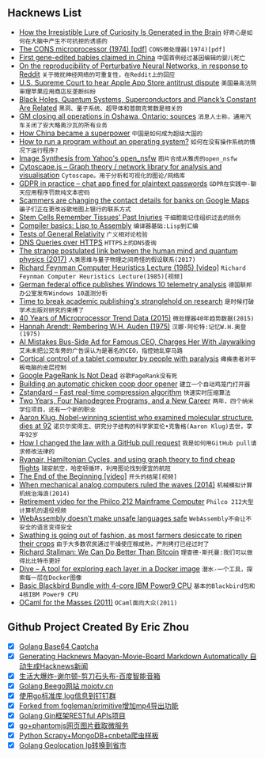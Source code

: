## Hacknews List


- [How the Irresistible Lure of Curiosity Is Generated in the Brain](https://www.biorxiv.org/content/early/2018/11/22/473975)  `好奇心是如何在大脑中产生不可抗拒的诱惑的`
- [The CONS microprocessor (1974) [pdf]](https://dspace.mit.edu/bitstream/handle/1721.1/41115/AI_WP_080.pdf)  `CONS微处理器(1974)[pdf]`
- [First gene-edited babies claimed in China](http://mainichi.jp/english/articles/20181126/p2g/00m/0fe/047000c)  `中国首例经过基因编辑的婴儿死亡`
- [On the reproducibility of Perturbative Neural Networks, in response to Reddit](https://github.com/juefeix/pnn.pytorch.update)  `关于微扰神经网络的可重复性，在Reddit上的回应`
- [U.S. Supreme Court to hear Apple App Store antitrust dispute](https://www.reuters.com/article/us-usa-court-apple/how-much-for-that-app-u-s-top-court-hears-apple-antitrust-dispute-idUSKCN1NU0JV)  `美国最高法院审理苹果应用商店反垄断纠纷`
- [Black Holes, Quantum Systems, Superconductors and Planck’s Constant Are Related](https://www.nextbigfuture.com/2018/11/black-holes-quantum-systems-superconductors-and-plancks-constant-are-related.html)  `黑洞、量子系统、超导体和普朗克常数是相关的`
- [GM closing all operations in Oshawa, Ontario: sources](https://www.ctvnews.ca/autos/gm-closing-all-operations-in-oshawa-ont-sources-1.4191935)  `消息人士称，通用汽车关闭了安大略奥沙瓦的所有业务`
- [How China became a superpower](https://www.nytimes.com/interactive/2018/11/18/world/asia/world-built-by-china.html)  `中国是如何成为超级大国的`
- [How to run a program without an operating system?](https://stackoverflow.com/questions/22054578/how-to-run-a-program-without-an-operating-system/32483545#32483545)  `如何在没有操作系统的情况下运行程序?`
- [Image Synthesis from Yahoo&#39;s open_nsfw](https://open_nsfw.gitlab.io/)  `图片合成从雅虎的open_nsfw`
- [Cytoscape.js – Graph theory / network library for analysis and visualisation](http://js.cytoscape.org/)  `Cytoscape。用于分析和可视化的图论/网络库`
- [GDPR in practice – chat app fined for plaintext passwords](https://www.theregister.co.uk/2018/11/23/knuddels_fined_for_plain_text_passwords/)  `GDPR在实践中-聊天应用程序罚款纯文本密码`
- [Scammers are changing the contact details for banks on Google Maps](http://blog.abhijittomar.com/2018/10/19/google-business-claim-scam/)  `骗子们正在更改谷歌地图上银行的联系方式`
- [Stem Cells Remember Tissues’ Past Injuries](https://www.quantamagazine.org/stem-cells-remember-tissues-past-injuries-20181112/)  `干细胞能记住组织过去的损伤`
- [Compiler basics: Lisp to Assembly](http://notes.eatonphil.com/compiler-basics-lisp-to-assembly.html)  `编译器基础:Lisp到汇编`
- [Tests of General Relativity](https://arxiv.org/abs/1811.00364)  `广义相对论检验`
- [DNS Queries over HTTPS](https://tools.ietf.org/html/rfc8484)  `HTTPS上的DNS查询`
- [The strange postulated link between the human mind and quantum physics (2017)](http://www.bbc.com/earth/story/20170215-the-strange-link-between-the-human-mind-and-quantum-physics)  `人类思维与量子物理之间奇怪的假设联系(2017)`
- [Richard Feynman Computer Heuristics Lecture (1985) [video]](https://www.youtube.com/watch?v=EKWGGDXe5MA)  `Richard Feynman Computer Heuristics Lecture(1985)[视频]`
- [German federal office publishes Windows 10 telemetry analysis](https://www.ghacks.net/2018/11/23/german-federal-office-bsi-publishes-telemetry-analysis/)  `德国联邦办公室发布Windows 10遥测分析`
- [Time to break academic publishing&#39;s stranglehold on research](https://www.newscientist.com/article/mg24032052-900-time-to-break-academic-publishings-stranglehold-on-research/)  `是时候打破学术出版对研究的束缚了`
- [40 Years of Microprocessor Trend Data (2015)](https://www.karlrupp.net/2015/06/40-years-of-microprocessor-trend-data/)  `微处理器40年趋势数据(2015)`
- [Hannah Arendt: Rembering W.H. Auden (1975)](https://www.newyorker.com/magazine/1975/01/20/remembering-wystan-h-auden-who-died-in-the-night-of-the-twenty-eighth-of-september-1973)  `汉娜·阿伦特:记忆W.H.奥登(1975)`
- [AI Mistakes Bus-Side Ad for Famous CEO, Charges Her With Jaywalking](https://www.caixinglobal.com/2018-11-22/ai-mistakes-bus-side-ad-for-famous-ceo-charges-her-with-jaywalkingdo-101350772.html?cxg=web&amp;Sfrom=twitter)  `艾未未把公交车旁的广告误认为是著名的CEO，指控她乱穿马路`
- [Cortical control of a tablet computer by people with paralysis](https://journals.plos.org/plosone/article?id=10.1371/journal.pone.0204566)  `瘫痪患者对平板电脑的皮层控制`
- [Google PageRank Is Not Dead](https://ahrefs.com/blog/google-pagerank/)  `谷歌PageRank没有死`
- [Building an automatic chicken coop door opener](https://www.iotforall.com/building-cheap-automatic-chicken-coop-door-opener/)  `建立一个自动鸡笼门打开器`
- [Zstandard – Fast real-time compression algorithm](https://github.com/facebook/zstd)  `快速实时压缩算法`
- [Two Years, Four Nanodegree Programs, and a New Career](https://blog.udacity.com/2018/11/two-years-four-nanodegree-programs-and-a-new-career.html)  `两年，四个纳米学位项目，还有一个新的职业`
- [Aaron Klug, Nobel-winning scientist who examined molecular structure, dies at 92](https://www.sfgate.com/news/article/Aaron-Klug-Nobel-winning-scientist-who-examined-13418637.php)  `诺贝尔奖得主、研究分子结构的科学家亚伦•克鲁格(Aaron Klug)去世，享年92岁`
- [How I changed the law with a GitHub pull request](https://arstechnica.com/tech-policy/2018/11/how-i-changed-the-law-with-a-github-pull-request/)  `我是如何用GitHub pull请求修改法律的`
- [Ryanair, Hamiltonian Cycles, and using graph theory to find cheap flights](https://blog.jonlu.ca/posts/ryan-air)  `瑞安航空，哈密顿循环，利用图论找到便宜的航班`
- [The End of the Beginning [video]](https://www.ben-evans.com/benedictevans/2018/11/16/the-end-of-the-beginning)  `开头的结尾[视频]`
- [When mechanical analog computers ruled the waves (2014)](https://arstechnica.com/information-technology/2014/03/gears-of-war-when-mechanical-analog-computers-ruled-the-waves/)  `机械模拟计算机统治海浪(2014)`
- [Retirement video for the Philco 212 Mainframe Computer](https://www.youtube.com/watch?v=hwOkVgGw1z8)  `Philco 212大型计算机的退役视频`
- [WebAssembly doesn’t make unsafe languages safe](https://00f.net/2018/11/25/webassembly-doesnt-make-unsafe-languages-safe/)  `WebAssembly不会让不安全的语言变得安全`
- [Swathing is going out of fashion, as most farmers desiccate to ripen their crops](http://nautil.us/issue/66/clockwork/herbicide-is-whats-for-dinner)  `由于大多数农民通过干燥使庄稼成熟，严刑拷打已经过时了`
- [Richard Stallman: We Can Do Better Than Bitcoin](https://cryptosumer.com/2018/11/24/free-software-messiah-richard-stallman-we-can-do-better-than-bitcoin/)  `理查德·斯托曼:我们可以做得比比特币更好`
- [Dive – A tool for exploring each layer in a Docker image](https://github.com/wagoodman/dive)  `潜水-一个工具，探索每一层在Docker图像`
- [Basic Blackbird Bundle with 4-core IBM Power9 CPU](https://secure.raptorcs.com/content/BK1B01/intro.html)  `基本的Blackbird包和4核IBM Power9 CPU`
- [OCaml for the Masses (2011)](https://queue.acm.org/detail.cfm?id=2038036)  `OCaml面向大众(2011)`

## Github Project Created By Eric Zhou

- [x] [Golang Base64 Captcha](https://github.com/mojocn/base64Captcha)
- [x] [Generating Hacknews Maoyan-Movie-Board Markdown Automatically 自动生成Hacknews新闻](https://github.com/dejavuzhou/md-genie)
- [x] [生活大爆炸-谢尔顿-剪刀石头布-百度智能音箱](https://github.com/mojocn/dueros-bang-game)
- [x] [Golang Beego网站 mojotv.cn](https://github.com/mojocn/www.mojotv.cn)
- [x] [使用go标准库,log信息到钉钉群](https://github.com/mojocn/dooger)
- [x] [Forked from fogleman/primitive增加mp4导出功能](https://github.com/mojocn/primitive)
- [x] [Golang Gin框架RESTful APIs项目](https://github.com/JJJJJJJerk/ezier-golang-web-api-framework)
- [x] [go+phantomjs网页图片截取微服务](https://github.com/mojocn/screen_shot)
- [x] [Python Scrapy+MongoDB+cnbeta爬虫样板](https://github.com/mojocn/scrapy_mongodb_boilerplate_cnbeta)
- [x] [Golang Geolocation Ip转换到省市](https://github.com/mojocn/ip2location)